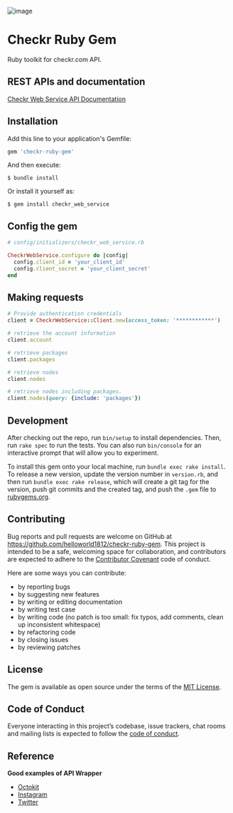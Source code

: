 ![image](https://user-images.githubusercontent.com/1224077/194689684-2835cd04-153e-4802-93bb-c8a61bb2f5cc.png)


# Checkr Ruby Gem

Ruby toolkit for checkr.com API.

## REST APIs and documentation
 
[Checkr Web Service API Documentation](https://docs.checkr.com/)
 
## Installation

Add this line to your application's Gemfile:

```ruby
gem 'checkr-ruby-gem'
```

And then execute:

    $ bundle install

Or install it yourself as:

    $ gem install checkr_web_service

## Config the gem

```ruby
# config/initializers/checkr_web_service.rb

CheckrWebService.configure do |config|
  config.client_id = 'your_client_id'
  config.client_secret = 'your_client_secret' 
end
```

## Making requests

```ruby
# Provide authentication credentials
client = CheckrWebService::Client.new(access_token: '************')

# retrieve the account information
client.account

# retrieve packages
client.packages

# retrieve nodes
client.nodes

# retrieve nodes including packages.
client.nodes(query: {include: 'packages'})
```


## Development

After checking out the repo, run `bin/setup` to install dependencies. Then, run `rake spec` to run the tests. You can also run `bin/console` for an interactive prompt that will allow you to experiment.

To install this gem onto your local machine, run `bundle exec rake install`. To release a new version, update the version number in `version.rb`, and then run `bundle exec rake release`, which will create a git tag for the version, push git commits and the created tag, and push the `.gem` file to [rubygems.org](https://rubygems.org).

## Contributing

Bug reports and pull requests are welcome on GitHub at https://github.com/helloworld1812/checkr-ruby-gem. This project is intended to be a safe, welcoming space for collaboration, and contributors are expected to adhere to the [Contributor Covenant](http://contributor-covenant.org) code of conduct.

Here are some ways you can contribute:

- by reporting bugs
- by suggesting new features
- by writing or editing documentation
- by writing test case
- by writing code (no patch is too small: fix typos, add comments, clean up inconsistent whitespace)
- by refactoring code
- by closing issues
- by reviewing patches

## License

The gem is available as open source under the terms of the [MIT License](https://opensource.org/licenses/MIT).

## Code of Conduct

Everyone interacting in this project’s codebase, issue trackers, chat rooms and mailing lists is expected to follow the [code of conduct](https://github.com/[USERNAME]/wotc-ruby-gem/blob/master/CODE_OF_CONDUCT.md).

## Reference

**Good examples of API Wrapper**

- [Octokit](https://github.com/octokit/octokit.rb/blob/master/lib/octokit/client.rb)
- [Instagram](https://github.com/Instagram/instagram-ruby-gem/blob/master/lib/instagram/client.rb)
- [Twitter](https://github.com/sferik/twitter/blob/master/lib/twitter/rest/api.rb)

